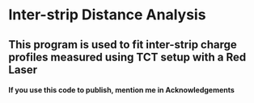 # Inter-strip Distance Analysis
## This program is used to fit inter-strip charge profiles measured using TCT setup with a Red Laser
#### If you use this code to publish, mention me in Acknowledgements